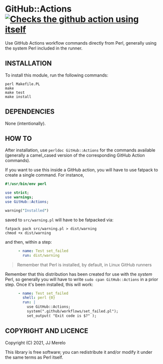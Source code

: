 # GitHub::Actions [![Checks the github action using itself](https://github.com/JJ/perl-GitHub-Actions/actions/workflows/self-test.yml/badge.svg)](https://github.com/JJ/perl-GitHub-Actions/actions/workflows/self-test.yml)

Use GitHub Actions workflow commands directly from Perl, generally using the
system Perl included in the runner.

## INSTALLATION

To install this module, run the following commands:

	perl Makefile.PL
	make
	make test
	make install


## DEPENDENCIES

None (intentionally).

## HOW TO

After installation, use `perldoc GitHub::Actions` for the commands available
(generally a camel_cased version of the corresponding GitHub Action commands).

If you want to use this inside a GitHub action, you will have to use fatpack to
create a single command. For instance, 

```perl
#!/usr/bin/env perl

use strict;
use warnings;
use GitHub::Actions;

warning("Installed")
```

saved to `src/warning.pl` will have to be fatpacked via:

```
fatpack pack src/warning.pl > dist/warning
chmod +x dist/warning
```

and then, within a step:

```yaml
 	  - name: Test set_failed
        run: dist/warning
```

> Remember that Perl is installed, by default, in Linux GitHub runners

Remember that this distribution has been created for use with the *system* Perl, so generally you will have to write `sudo cpan GitHub::Actions` in a prior step. Once it's been installed, this will work:

```yaml
	  - name: Test set_failed
        shell: perl {0}
        run: |
          use GitHub::Actions;
          system(".github/workflows/set_failed.pl");
          set_output( "Exit code is $?" );
```

## COPYRIGHT AND LICENCE

Copyright (C) 2021, JJ Merelo

This library is free software; you can redistribute it and/or modify
it under the same terms as Perl itself.

